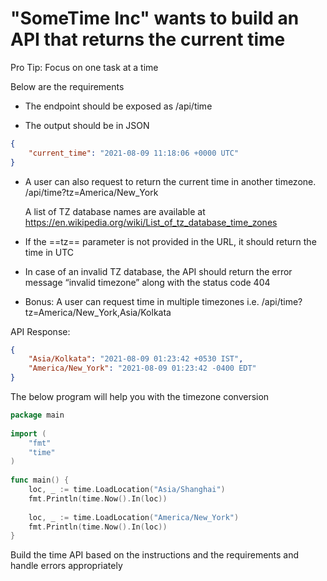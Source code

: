 # "SomeTime Inc" wants to build an API that returns the current time

Pro Tip: Focus on one task at a time

Below are the requirements

- The endpoint should be exposed as /api/time

- The output should be in JSON

```json
{
    "current_time": "2021-08-09 11:18:06 +0000 UTC"
}
```

- A user can also request to return the current time in another timezone. /api/time?tz=America/New_York

    A list of TZ database names are available at <https://en.wikipedia.org/wiki/List_of_tz_database_time_zones>

- If the ==tz== parameter is not provided in the URL, it should return the time in UTC

- In case of an invalid TZ database, the API should return the error message “invalid timezone” along with the status code 404

- Bonus: A user can request time in multiple timezones i.e. /api/time?tz=America/New_York,Asia/Kolkata

API Response:

```json
{
    "Asia/Kolkata": "2021-08-09 01:23:42 +0530 IST",
    "America/New_York": "2021-08-09 01:23:42 -0400 EDT"
}
```

The below program will help you with the timezone conversion

```go
package main
 
import (
    "fmt"
    "time"
)
 
func main() {
    loc, _ := time.LoadLocation("Asia/Shanghai")
    fmt.Println(time.Now().In(loc))
 
    loc, _ := time.LoadLocation("America/New_York")
    fmt.Println(time.Now().In(loc))
}

```

Build the time API based on the instructions and the requirements and handle errors appropriately
